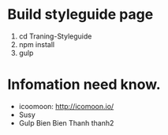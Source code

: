 # Build styleguide page

1. cd Traning-Styleguide
2. npm install
3. gulp

# Infomation need know.
- icoomoon: http://icomoon.io/
- Susy
- Gulp
Bien
Bien
Thanh
thanh2
